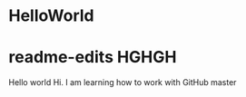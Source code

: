 # HelloWorld
readme-edits
HGHGH
=======
Hello world
Hi. I am learning how to work with GitHub
master
